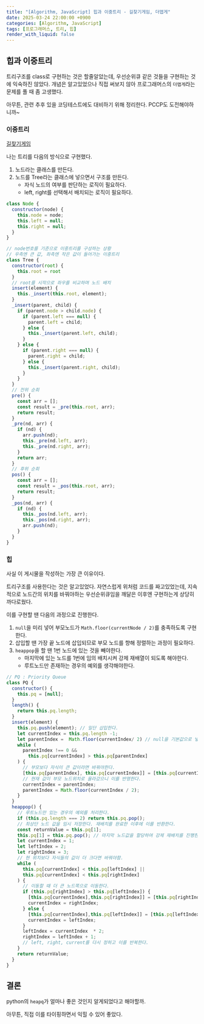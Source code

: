 ```yaml
---
title: "[Algorithm, JavaScript] 힙과 이중트리 - 길찾기게임, 더맵게"
date: 2025-03-24 22:00:00 +0900
categories: [Algorithm, JavaScript]
tags: [프로그래머스, 트리, 힙]
render_with_liquid: false
---
```


## 힙과 이중트리

트리구조를 class로 구현하는 것은 할줄알았는데, 우선순위큐 같은 것들을 구현하는 것에 익숙하진 않았다. 개념은 알고있었으나 직접 써보지 않아 프로그래머스의 `더맵게`라는 문제를 풀 때 좀 고생했다.

아무튼, 관련 추후 있을 코딩테스트에도 대비하기 위해 정리한다. PCCP도 도전해야하니까~

### 이중트리

[길찾기게임](https://school.programmers.co.kr/learn/courses/30/lessons/42892)

나는 트리를 다음의 방식으로 구현했다.

1. 노드라는 클래스를 만든다.
2. 노드를 Tree라는 클래스에 넣으면서 구조를 만든다.
   - 자식 노드의 여부를 판단하는 로직이 필요하다.
   - left, right를 선택해서 배치되는 로직이 필요하다.

```js
class Node {
  constructor(node) {
    this.node = node;
    this.left = null;
    this.right = null;
  }
}

// node번호를 기준으로 이중트리를 구성하는 상황
// 우측엔 큰 값, 좌측엔 작은 값이 들어가는 이중트리
class Tree {
  constructor(root) {
    this.root = root
  }
  // root를 시작으로 좌우를 비교하며 노드 배치
  insert(element) {
    this._insert(this.root, element);
  }
  _insert(parent, child) {
    if (parent.node > child.node) {
      if (parent.left === null) {
        parent.left = child;
      } else {
        this._insert(parent.left, child);
      }
    } else {
      if (parent.right === null) {
        parent.right = child;
      } else {
        this._insert(parent.right, child);
      }
    }
  }
  // 전위 순회
  pre() {
    const arr = [];
    const result = _pre(this.root, arr);
    return result;
  }
  _pre(nd, arr) {
    if (nd) {
      arr.push(nd);
      this._pre(nd.left, arr);
      this._pre(nd.right, arr);
    }
    return arr;
  }
  // 후위 순회
  pos() {
    const arr = [];
    const result = _pos(this.root, arr);
    return result;
  }
  _pos(nd, arr) {
    if (nd) {
      this._pos(nd.left, arr);
      this._pos(nd.right, arr);
      arr.push(nd);
    }
  }
}
```

### 힙

사실 이 게시물을 작성하는 가장 큰 이유이다.

트리구조를 사용한다는 것은 알고있었다. 자연스럽게 위처럼 코드를 짜고있었는데, 지속적으로 노드간의 위치를 바꿔야하는 우선순위큐임을 깨달은 이후엔 구현하는게 상당히 까다로웠다.

이를 구현할 땐 다음의 과정으로 진행한다.

1. `null`을 미리 넣어 부모노드가 `Math.floor(currentNode / 2)`를 충족하도록 구현한다.
2. 삽입할 땐 가장 끝 노드에 삽입되므로 부모 노드를 향해 정렬하는 과정이 필요하다.
3. `heappop`을 할 땐 1번 노드에 있는 것을 빼야한다.
   - 마지막에 있는 노드를 1번에 임의 배치시켜 강제 재배열이 되도록 해야한다.
   - 루트노드만 존재하는 경우의 예외를 생각해야한다.

```js
// PQ : Priority Queue
class PQ {
  constructor() {
    this.pq = [null];
  }
  length() {
    return this.pq.length;
  }
  insert(element) {
    this.pq.push(element); // 일단 삽입한다.
    let currentIndex = this.pq.length -1;
    let parentIndex =  Math.floor(currentIndex/ 2) // null을 기본값으로 넣은 이유
    while (
      parentIndex !== 0 &&
        this.pq[currentIndex] > this.pq[parentIndex]
    ) {
      // 부모보다 자식이 큰 값이라면 바꿔야한다.
      [this.pq[parentIndex], this.pq[currentIndex]] = [this.pq[currentIndex], this.pq[parentIndex]]
      // 현재 값이 부모 노드위치로 올라갔으니 이를 반영한다.
      currentIndex = parentIndex;
      parentIndex = Math.floor(currentIndex / 2);
    }
  }
  heappop() {
    // 루트노드만 있는 경우의 예외를 처리한다.
    if (this.pq.length === 2) return this.pq.pop();
    // 최상단 노드 값을 임시 저장한다. 재배치를 완료한 이후에 이를 반환한다.
    const returnValue = this.pq[1];
    this.pq[1] = this.pq.pop(); // 마지막 노드값을 할당하여 강제 재배치를 진행한다.
    let currentIndex = 1;
    let leftIndex = 2;
    let rightIndex = 3;
    // 현 위치보다 자식들의 값이 더 크다면 바꿔야함.
    while (
      this.pq[currentIndex] < this.pq[leftIndex] ||
      this.pq[currentIndex] < this.pq[rightIndex]
    ) {
      // 이동할 때 더 큰 노드쪽으로 이동한다.
      if (this.pq[rightIndex] > this.pq[leftIndex]) {
        [this.pq[currentIndex],this.pq[rightIndex]] = [this.pq[rightIndex],this.pq[currentIndex]]
        currentIndex = rightIndex;
      } else {
        [this.pq[currentIndex],this.pq[leftIndex]] = [this.pq[leftIndex],this.pq[currentIndex]]
        currentIndex = leftIndex;
      }
      leftIndex = currentIndex  * 2;
      rightIndex = leftIndex + 1;
      // left, right, current를 다시 정하고 이를 반복한다.
    }
    return returnValue;
  }
}
```

## 결론

python의 `heapq`가 얼마나 좋은 것인지 알게되었다고 해야할까.

아무튼, 직접 이를 타이핑하면서 익힐 수 있어 좋았다.
